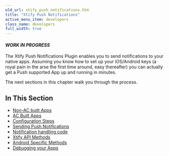 ```yaml
---
old_url: xtify_push_notifications.htm
title: "Xtify Push Notifications"
active_menu_item: developers
class_name: developers
full_width: true
---
```


#### *WORK IN PROGRESS*

The Xtify Push Notifications Plugin enables you to send notifications to your native apps. Assuming you know how to set up your iOS/Android keys (a royal pain in the arse the first time around, easy thereafter) you can actually get a Push supported App up and running in minutes. 

The next sections in this chapter walk you through the process.


## In This Section

 - [Non-AC built Apps](/developers/documentation/ac-mobile-build-phonegap/ac-mobile-build/ac-build-plugins/xtify-push-notifications/xtify-non-ac-apps)
 - [AC Built Apps](/developers/documentation/ac-mobile-build-phonegap/ac-mobile-build/ac-build-plugins/xtify-push-notifications/xtify-ac-built-apps)
 - [Configuration Steps](developers/documentation/ac-mobile-build-phonegap/ac-mobile-build/ac-build-plugins/xtify-push-notifications/configuration/) 
 - [Sending Push Notifications](/developers/documentation/ac-mobile-build-phonegap/ac-mobile-build/ac-build-plugins/xtify-push-notifications/xtify-push-message)
 - [Notification handling code](/developers/documentation/ac-mobile-build-phonegap/ac-mobile-build/ac-build-plugins/xtify-push-notifications/notification-handling-code)
 - [Xtify API Methods](/developers/documentation/ac-mobile-build-phonegap/ac-mobile-build/ac-build-plugins/xtify-push-notifications/xtify-methods)
 - [Android Specific Methods](/developers/documentation/ac-mobile-build-phonegap/ac-mobile-build/ac-build-plugins/xtify-push-notifications/xtify-android-methods)
 - [Debugging your Apps](/developers/documentation/ac-mobile-build-phonegap/ac-mobile-build/ac-build-plugins/xtify-push-notifications/xtify-debugging)